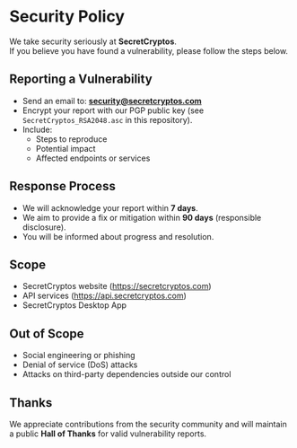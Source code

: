 # Security Policy

We take security seriously at **SecretCryptos**.  
If you believe you have found a vulnerability, please follow the steps below.

## Reporting a Vulnerability
- Send an email to: **security@secretcryptos.com**
- Encrypt your report with our PGP public key (see `SecretCryptos_RSA2048.asc` in this repository).
- Include:
  - Steps to reproduce
  - Potential impact
  - Affected endpoints or services

## Response Process
- We will acknowledge your report within **7 days**.
- We aim to provide a fix or mitigation within **90 days** (responsible disclosure).
- You will be informed about progress and resolution.

## Scope
- SecretCryptos website (https://secretcryptos.com)
- API services (https://api.secretcryptos.com)
- SecretCryptos Desktop App

## Out of Scope
- Social engineering or phishing
- Denial of service (DoS) attacks
- Attacks on third-party dependencies outside our control

## Thanks
We appreciate contributions from the security community and will maintain a public **Hall of Thanks** for valid vulnerability reports.
